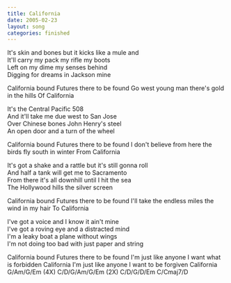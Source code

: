 ```yaml
---
title: California
date: 2005-02-23
layout: song
categories: finished
---
```

It's skin and bones but it kicks like a mule and  
It'll carry my pack my rifle my boots  
Left on my dime my senses behind  
Digging for dreams in Jackson mine

<div class="chorus">California bound  
Futures there to be found  
Go west young man there's gold in the hills  
Of California</div>

It's the Central Pacific 508  
And it'll take me due west to San Jose  
Over Chinese bones John Henry's steel  
An open door and a turn of the wheel

<div class="chorus">California bound  
Futures there to be found  
I don't believe from here the birds fly south in winter  
From California</div>

It's got a shake and a rattle but it's still gonna roll  
And half a tank will get me to Sacramento  
From there it's all downhill until I hit the sea  
The Hollywood hills the silver screen

<div class="chorus">California bound  
Futures there to be found  
I'll take the endless miles the wind in my hair  
To California</div>

I've got a voice and I know it ain't mine  
I've got a roving eye and a distracted mind  
I'm a leaky boat a plane without wings  
I'm not doing too bad with just paper and string

<div class="chorus">California bound  
Futures there to be found  
I'm just like anyone I want what is forbidden  
California  
I'm just like anyone I want to be forgiven  
California</div>

<div class="chords">
G/Am/G/Em (4X)  
C/D/G/Am/G/Em (2X)  
C/D/G/D/Em  
C/Cmaj7/D</div>
